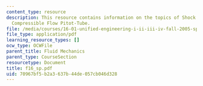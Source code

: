 ```yaml
---
content_type: resource
description: This resource contains information on the topics of Shock Losses and
  Compressible Flow Pitot-Tube.
file: /media/courses/16-01-unified-engineering-i-ii-iii-iv-fall-2005-spring-2006/70967bf5b2a3637b44de057cb046d328_f16_sp.pdf
file_type: application/pdf
learning_resource_types: []
ocw_type: OCWFile
parent_title: Fluid Mechanics
parent_type: CourseSection
resourcetype: Document
title: f16_sp.pdf
uid: 70967bf5-b2a3-637b-44de-057cb046d328
---
```

